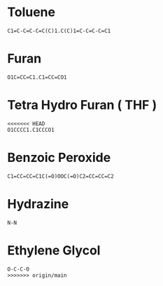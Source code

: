 # Toluene
```smiles
C1=C-C=C-C=C(C)1.C(C)1=C-C=C-C=C1
```

# Furan
```smiles
O1C=CC=C1.C1=CC=CO1
```

# Tetra Hydro Furan ( THF )
```smiles
<<<<<<< HEAD
O1CCCC1.C1CCCO1
```


# Benzoic Peroxide
```smiles
C1=CC=CC=C1C(=O)OOC(=O)C2=CC=CC=C2
```
# Hydrazine
```smiles
N-N
```
# Ethylene Glycol
```smiles
O-C-C-O
>>>>>>> origin/main
```